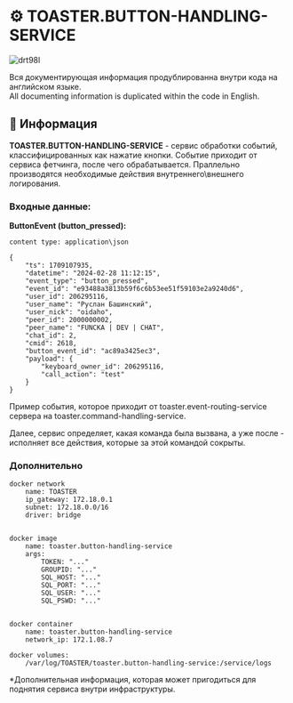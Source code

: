 # ⚙️ TOASTER.BUTTON-HANDLING-SERVICE

![drt98l](https://github.com/STALCRAFT-FUNCKA/toaster.event-routing-service/assets/76991612/08409484-c9b2-41f3-9b40-8e43614f0661)

Вся документирующая информация продублированна внутри кода на английском языке.<br>
All documenting information is duplicated within the code in English.<br>


## 📄 Информация ##

**TOASTER.BUTTON-HANDLING-SERVICE** - сервис обработки событий, классифицированных как нажатие кнопки. Событие приходит от сервиса фетчинга, после чего обрабатывается. Праллельно производятся необходимые действия внутреннего\внешнего логирования.

### Входные данные:

**ButtonEvent (button_pressed):**

    content type: application\json

    {
        "ts": 1709107935, 
        "datetime": "2024-02-28 11:12:15", 
        "event_type": "button_pressed", 
        "event_id": "e93488a3813b59f6c6b53ee51f59103e2a9240d6", 
        "user_id": 206295116, 
        "user_name": "Руслан Башинский", 
        "user_nick": "oidaho", 
        "peer_id": 2000000002, 
        "peer_name": "FUNCKA | DEV | CHAT", 
        "chat_id": 2, 
        "cmid": 2618, 
        "button_event_id": "ac89a3425ec3", 
        "payload": {
            "keyboard_owner_id": 206295116, 
            "call_action": "test"
        }
    }


Пример события, которое приходит от toaster.event-routing-service сервера на toaster.command-handling-service.

Далее, сервис определяет, какая команда была вызвана, а уже после - исполняет все действия, которые за этой командой сокрыты.


### Дополнительно

    docker network
        name: TOASTER
        ip_gateway: 172.18.0.1
        subnet: 172.18.0.0/16
        driver: bridge
    

    docker image
        name: toaster.button-handling-service
        args:
            TOKEN: "..."
            GROUPID: "..."
            SQL_HOST: "..."
            SQL_PORT: "..."
            SQL_USER: "..."
            SQL_PSWD: "..."
    

    docker container
        name: toaster.button-handling-service
        network_ip: 172.1.08.7

    docker volumes:
        /var/log/TOASTER/toaster.button-handling-service:/service/logs
        

*Дополнительная информация, которая может пригодиться для поднятия сервиса внутри инфраструктуры.
